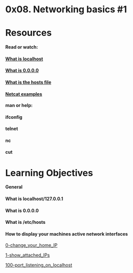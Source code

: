 # 0x08. Networking basics #1

# Resources
<b>Read or watch:</b>

#### [What is localhost](https://intranet.hbtn.io/rltoken/7SedZ8ILSQulYf7xzSbraQ)
#### [What is 0.0.0.0](https://intranet.hbtn.io/rltoken/n5IFAt_OWGJtGW33t7Jfag)
#### [What is the hosts file](https://intranet.hbtn.io/rltoken/21l3Uqizr3LpA1ZGrYPg3g)
#### [Netcat examples](https://intranet.hbtn.io/rltoken/uMleIIzkRoR2w8EkwItSEg)

<b>man or help:</b>

#### ifconfig
#### telnet
#### nc
#### cut

# Learning Objectives

<b>General</b>
#### What is localhost/127.0.0.1
#### What is 0.0.0.0
#### What is /etc/hosts
#### How to display your machines active network interfaces

[0-change_your_home_IP](./0-change_your_home_IP)

[1-show_attached_IPs](./1-show_attached_IPs)

[100-port_listening_on_localhost](./100-port_listening_on_localhost)
